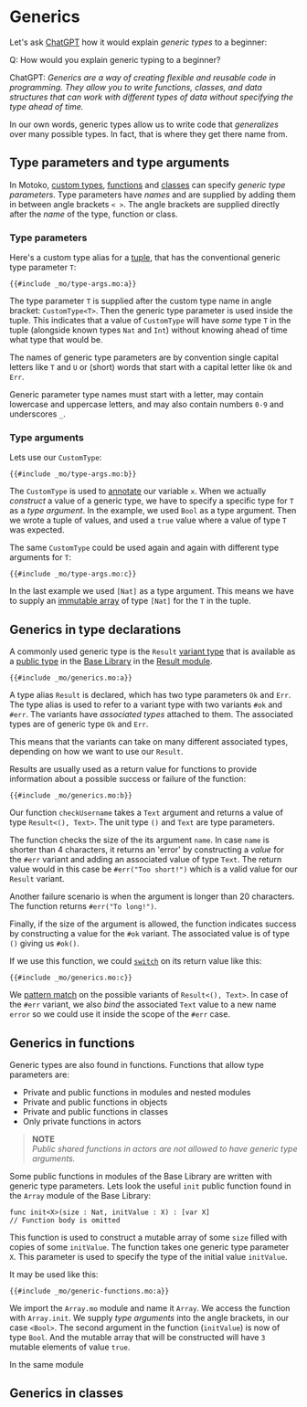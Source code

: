 # Generics
Let's ask [ChatGPT](https://chat.openai.com/) how it would explain *generic types* to a beginner:

Q: How would you explain generic typing to a beginner?  

ChatGPT: *Generics are a way of creating flexible and reusable code in programming. They allow you to write functions, classes, and data structures that can work with different types of data without specifying the type ahead of time.* 

In our own words, generic types allow us to write code that *generalizes* over many possible types. In fact, that is where they get there name from. 

## Type parameters and type arguments
In Motoko, [custom types](/common-programming-concepts/types.html#the-type-keyword), [functions](/common-programming-concepts/functions.html) and [classes](/common-programming-concepts/objects-and-classes/classes.html) can specify *generic type parameters*. Type parameters have *names* and are supplied by adding them in between angle brackets `< >`. The angle brackets are supplied directly after the *name* of the type, function or class.  

### Type parameters
Here's a custom type alias for a [tuple](/common-programming-concepts/types/tuples.html), that has the conventional generic type parameter `T`:
```motoko
{{#include _mo/type-args.mo:a}}
```

The type parameter `T` is supplied after the custom type name in angle bracket: `CustomType<T>`. Then the generic type parameter is used inside the tuple. This indicates that a value of `CustomType` will have *some* type `T` in the tuple (alongside known types `Nat` and `Int`) without knowing ahead of time what type that would be.

The names of generic type parameters are by convention single capital letters like `T` and `U` or (short) words that start with a capital letter like `Ok` and `Err`. 

Generic parameter type names must start with a letter, may contain lowercase and uppercase letters, and may also contain numbers `0-9` and underscores `_`.

### Type arguments
Lets use our `CustomType`:
```motoko
{{#include _mo/type-args.mo:b}}
```

The `CustomType` is used to [annotate](/common-programming-concepts/types.html) our variable `x`. When we actually *construct* a value of a generic type, we have to specify a specific type for `T` as a *type argument*. In the example, we used `Bool` as a type argument. Then we wrote a tuple of values, and used a `true` value where a value of type `T` was expected.

The same `CustomType` could be used again and again with different type arguments for `T`:
```motoko
{{#include _mo/type-args.mo:c}}
```

In the last example we used `[Nat]` as a type argument. This means we have to supply an [immutable array](/common-programming-concepts/types/immutable-arrays.html) of type `[Nat]` for the `T` in the tuple. 

## Generics in type declarations
A commonly used generic type is the `Result` [variant type](/common-programming-concepts/types/variants.html) that is available as a [public type](/common-programming-concepts/modules.html#public-types-in-modules) in the [Base Library](/base-library.html) in the [Result module](/base-library/utils/result.html). 
```motoko
{{#include _mo/generics.mo:a}}
```

A type alias `Result` is declared, which has two type parameters `Ok` and `Err`. The type alias is used to refer to a variant type with two variants `#ok` and `#err`. The variants have *associated types* attached to them. The associated types are of generic type `Ok` and `Err`.

This means that the variants can take on many different associated types, depending on how we want to use our `Result`. 

Results are usually used as a return value for functions to provide information about a possible success or failure of the function:
```motoko
{{#include _mo/generics.mo:b}}
```

Our function `checkUsername` takes a `Text` argument and returns a value of type `Result<(), Text>`. The unit type `()` and `Text` are type parameters. 

The function checks the size of the its argument `name`. In case `name` is shorter than 4 characters, it returns an 'error' by constructing a *value* for the `#err` variant and adding an associated value of type `Text`. The return value would in this case be `#err("Too short!")` which is a valid value for our `Result` variant. 

Another failure scenario is when the argument is longer than 20 characters. The function returns `#err("To long!")`.

Finally, if the size of the argument is allowed, the function indicates success by constructing a value for the `#ok` variant. The associated value is of type `()` giving us `#ok()`.

If we use this function, we could [`switch`](/common-programming-concepts/control-flow/switch-expression.html) on its return value like this:
```motoko
{{#include _mo/generics.mo:c}}
```

We [pattern match](/common-programming-concepts/pattern-matching.html) on the possible variants of `Result<(), Text>`. In case of the `#err` variant, we also *bind* the associated `Text` value to a new name `error` so we could use it inside the scope of the `#err` case. 


## Generics in functions
Generic types are also found in functions. Functions that allow type parameters are:  
- Private and public functions in modules and nested modules
- Private and public functions in objects
- Private and public functions in classes
- Only private functions in actors

> **NOTE**  
> *Public shared functions in actors are not allowed to have generic type arguments.* 

Some public functions in modules of the Base Library are written with generic type parameters. Lets look the useful `init` public function found in the `Array` module of the Base Library:
```motoko
func init<X>(size : Nat, initValue : X) : [var X]
// Function body is omitted
```

This function is used to construct a mutable array of some `size` filled with copies of some `initValue`. The function takes one generic type parameter `X`. This parameter is used to specify the type of the initial value `initValue`.

It may be used like this:
```motoko
{{#include _mo/generic-functions.mo:a}}
```

We import the `Array.mo` module and name it `Array`. We access the function with `Array.init`. We supply *type arguments* into the angle brackets, in our case `<Bool>`. The second argument in the function (`initValue`) is now of type `Bool`. And the mutable array that will be constructed will have `3` mutable elements of value `true`.

In the same module



## Generics in classes
